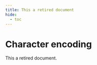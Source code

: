 ```yaml
---
title: This a retired document
hide:
  - toc
---
```


# Character encoding

This a retired document.

